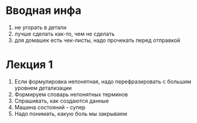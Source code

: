 # Вводная инфа
1. не угорать в детали
1. лучше сделать как-то, чем не сделать
1. для домашек есть чек-листы, надо прочекать перед отправкой

# Лекция 1
1. Если формулировка непонятная, надо перефразировать с большим уровнем детализации 
2. Формируем словарь непонятных терминов
3. Спрашивать, как создаются данные
4. Машина состояний - супер
5. Надо понимать, какую боль мы закрываем
   
